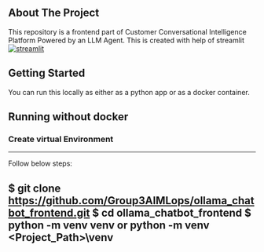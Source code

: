 <!-- ABOUT THE PROJECT -->
## About The Project

This repository is a frontend part of Customer Conversational Intelligence Platform Powered by an LLM Agent. This is created with help of streamlit [![streamlit][streamlit-image]][streamlit-url]

<!-- GETTING STARTED -->
## Getting Started

You can run this locally as either as a python app or as a docker container.

## Running without docker

### Create virtual Environment
---
Follow below steps:

$ git clone https://github.com/Group3AIMLops/ollama_chatbot_frontend.git
$ cd ollama_chatbot_frontend
$ python -m venv venv     or  python -m venv <Project_Path>\venv
---




<!-- MARKDOWN LINKS & IMAGES -->
[streamlit-image]: https://docs.streamlit.io/logo.svg
[streamlit-url]: streamlit.io
